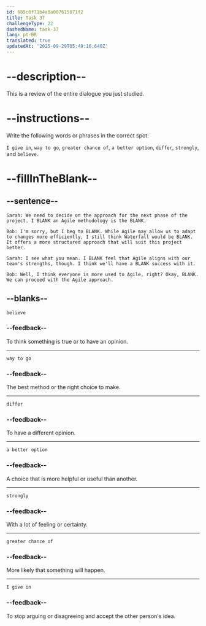 ```yaml
---
id: 685c0f71b4a0a007615071f2
title: Task 37
challengeType: 22
dashedName: task-37
lang: pt-BR
translated: true
updatedAt: '2025-09-29T05:49:16.640Z'
---
```


<!-- REVIEW -->

# --description--

This is a review of the entire dialogue you just studied.

# --instructions--

Write the following words or phrases in the correct spot:

`I give in`, `way to go`, `greater chance of`, `a better option`, `differ`, `strongly`, and `believe`.

# --fillInTheBlank--

## --sentence--

`Sarah: We need to decide on the approach for the next phase of the project. I BLANK an Agile methodology is the BLANK.`

`Bob: I'm sorry, but I beg to BLANK. While Agile may allow us to adapt to changes more efficiently, I still think Waterfall would be BLANK. It offers a more structured approach that will suit this project better.`

`Sarah: I see what you mean. I BLANK feel that Agile aligns with our team's strengths, though. I think we'll have a BLANK success with it.`

`Bob: Well, I think everyone is more used to Agile, right? Okay, BLANK. We can proceed with the Agile approach.`

## --blanks--

`believe`

### --feedback--

To think something is true or to have an opinion.

---

`way to go`

### --feedback--

The best method or the right choice to make.

---

`differ`

### --feedback--

To have a different opinion.

---

`a better option`

### --feedback--

A choice that is more helpful or useful than another.

---

`strongly`

### --feedback--

With a lot of feeling or certainty.

---

`greater chance of`

### --feedback--

More likely that something will happen.

---

`I give in`

### --feedback--

To stop arguing or disagreeing and accept the other person's idea.
